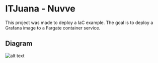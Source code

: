 
# ITJuana - Nuvve

This project was made to deploy a IaC example.
The goal is to deploy a Grafana image to a Fargate container service.


## Diagram
![alt text](https://www.top-secret.mx/imagenes/AppDiagram.png)
